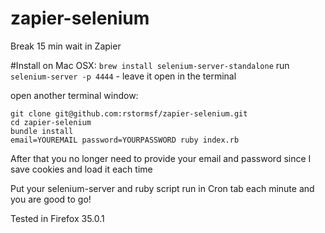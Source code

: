 # zapier-selenium
Break 15 min wait in Zapier

#Install
on Mac OSX:
`brew install selenium-server-standalone`
run 
`selenium-server -p 4444` - leave it open in the terminal

open another terminal window:
```
git clone git@github.com:rstormsf/zapier-selenium.git
cd zapier-selenium
bundle install
email=YOUREMAIL password=YOURPASSWORD ruby index.rb
```
After that you no longer need to provide your email and password since I save cookies and load it each time

Put your selenium-server and ruby script run in Cron tab each minute and you are good to go!

Tested in Firefox 35.0.1
